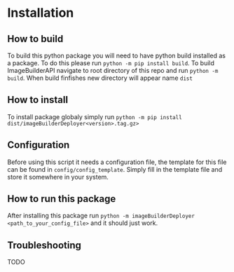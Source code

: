 # Installation
## How to build
To build this python package you will need to have python build installed as a package. To do this please run `python -m pip install build`. To build ImageBuilderAPI navigate to root directory of this repo and run `python -m build`. When build finfishes new directory will appear name `dist`

## How to install
To install package globaly simply run `python -m pip install dist/imageBuilderDeployer<version>.tag.gz>`

## Configuration
Before using this script it needs a configuration file, the template for this file can be found in `config/config_template`. Simply fill in the template file and store it somewhere in your system.

## How to run this package
After installing this package run `python -m imageBuilderDeployer <path_to_your_config_file>` and it should just work.

## Troubleshooting
TODO